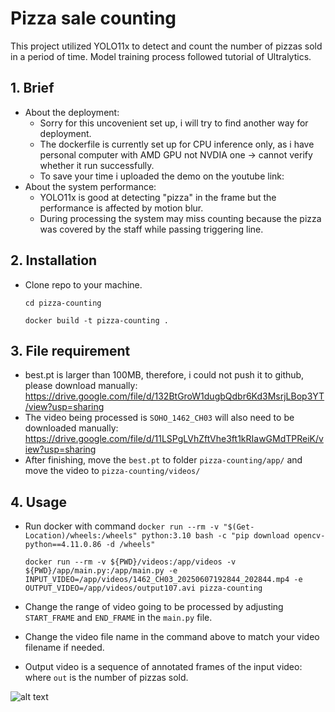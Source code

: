 
# Pizza sale counting

This project utilized YOLO11x to detect and count the number of pizzas sold in a period of time.
Model training process followed tutorial of Ultralytics. 

## 1. Brief

- About the deployment:
    - Sorry for this uncovenient set up, i will try to find another way for deployment.
    - The dockerfile is currently set up for CPU inference only, as i have personal computer with AMD GPU not NVDIA one -> cannot verify whether it run successfully.
    - To save your time i uploaded the demo on the youtube link: 
- About the system performance:
    - YOLO11x is good at detecting "pizza" in the frame but the performance is affected by motion blur.
    - During processing the system may miss counting because the pizza was covered by the staff while passing triggering line.


## 2. Installation
- Clone repo to your machine.
    
    ``` cd pizza-counting ```

    ```docker build -t pizza-counting . ```

## 3. File requirement

- best.pt is larger than 100MB, therefore, i could not push it to github, please download manually: https://drive.google.com/file/d/132BtGroW1dugbQdbr6Kd3MsrjLBop3YT/view?usp=sharing
- The video being processed is ```SOHO_1462_CH03``` will also need to be downloaded manually: https://drive.google.com/file/d/11LSPgLVhZftVhe3ft1kRIawGMdTPReiK/view?usp=sharing
- After finishing, move the ```best.pt``` to folder ```pizza-counting/app/``` and move the video to ```pizza-counting/videos/```

## 4. Usage
- Run docker with command
   ```docker run --rm -v "$(Get-Location)/wheels:/wheels" python:3.10 bash -c "pip download opencv-python==4.11.0.86 -d /wheels"```

    ```docker run --rm -v ${PWD}/videos:/app/videos -v ${PWD}/app/main.py:/app/main.py -e INPUT_VIDEO=/app/videos/1462_CH03_20250607192844_202844.mp4 -e OUTPUT_VIDEO=/app/videos/output107.avi pizza-counting```

- Change the range of video going to be processed by adjusting ```START_FRAME``` and ```END_FRAME``` in the ```main.py``` file.
- Change the video file name in the command above to match your video filename if needed.

- Output video is a sequence of annotated frames of the input video: where ```out``` is the number of pizzas sold.

![alt text](images/image.png)
